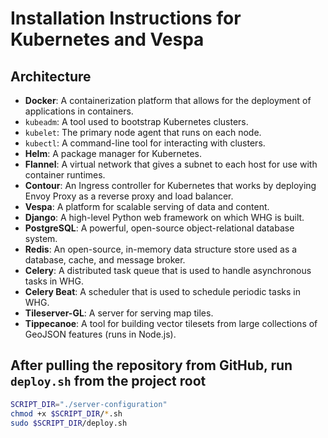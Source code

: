 # Installation Instructions for Kubernetes and Vespa

## Architecture

- **Docker**: A containerization platform that allows for the deployment of applications in containers.
- `kubeadm`: A tool used to bootstrap Kubernetes clusters.
- `kubelet`: The primary node agent that runs on each node.
- `kubectl`: A command-line tool for interacting with clusters.
- **Helm**: A package manager for Kubernetes.
- **Flannel**: A virtual network that gives a subnet to each host for use with container runtimes.
- **Contour**: An Ingress controller for Kubernetes that works by deploying Envoy Proxy as a reverse proxy and load
  balancer.
- **Vespa**: A platform for scalable serving of data and content.
- **Django**: A high-level Python web framework on which WHG is built.
- **PostgreSQL**: A powerful, open-source object-relational database system.
- **Redis**: An open-source, in-memory data structure store used as a database, cache, and message broker.
- **Celery**: A distributed task queue that is used to handle asynchronous tasks in WHG.
- **Celery Beat**: A scheduler that is used to schedule periodic tasks in WHG.
- **Tileserver-GL**: A server for serving map tiles.
- **Tippecanoe**: A tool for building vector tilesets from large collections of GeoJSON features (runs in Node.js).

## After pulling the repository from GitHub, run `deploy.sh` from the project root

```bash
SCRIPT_DIR="./server-configuration"
chmod +x $SCRIPT_DIR/*.sh
sudo $SCRIPT_DIR/deploy.sh
```
